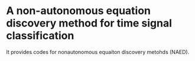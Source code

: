 # A non-autonomous equation discovery method for time signal classification

It provides codes for nonautonomous equaiton discovery metohds (NAED).
